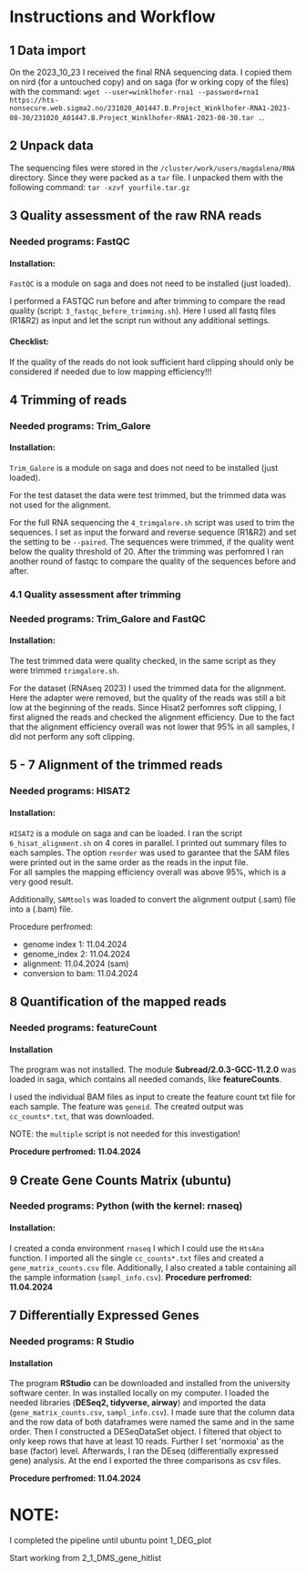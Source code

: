 # Instructions and Workflow



## 1 Data import 
On the 2023_10_23 I received the final RNA sequencing data. I copied them on nird (for a untouched copy) and on saga (for w orking copy of the files) with the command: `wget --user=winklhofer-rna1 --password=rna1 https://hts-nonsecure.web.sigma2.no/231020_A01447.B.Project_Winklhofer-RNA1-2023-08-30/231020_A01447.B.Project_Winklhofer-RNA1-2023-08-30.tar .`. 

## 2 Unpack data 
The sequencing files were stored in the `/cluster/work/users/magdalena/RNA` directory. Since they were packed as a `tar` file. I unpacked them with the following command: `tar -xzvf yourfile.tar.gz`

## 3 Quality assessment of the raw RNA reads 
### Needed programs: FastQC
#### Installation: 
`FastQC` is a module on saga and does not need to be installed (just loaded). 

I performed a FASTQC run before and after trimming to compare the read quality (script: `3_fastqc_before_trimming.sh`). Here I used all fastq files (R1&R2) as input and let the script run without any additional settings. 

#### Checklist: 
If the quality of the reads do not look sufficient hard clipping should only be considered if needed due to low mapping efficiency!!!


## 4 Trimming of reads 
### Needed programs: Trim_Galore
#### Installation:  
`Trim_Galore` is a module on saga and does not need to be installed (just loaded).  

For the test dataset the data were test trimmed, but the trimmed data was not used for the alignment.  

For the full RNA sequencing the `4_trimgalore.sh` script was used to trim the sequences. I set as input the forward and reverse sequence (R1&R2) and set the setting to be `--paired`. The sequences were trimmed, if the quality went below the quality threshold of 20. After the trimming was perfomred I ran another round of fastqc to compare the quality of the sequences before and after. 

### 4.1 Quality assessment after trimming 
### Needed programs: Trim_Galore and FastQC
#### Installation:
The test trimmed data were quality checked, in the same script as they were trimmed `trimgalore.sh`. 

For the dataset (RNAseq 2023) I used the trimmed data for the alignment. Here the adapter were removed, but the quality of the reads was still a bit low at the beginning of the reads. Since Hisat2 perfomres soft clipping, I first aligned the reads and checked the alignment efficiency. Due to the fact that the alignment efficiency overall was not lower that 95% in all samples, I did not perform any soft clipping. 


## 5 - 7 Alignment of the trimmed reads 
### Needed programs: HISAT2
#### Installation: 
`HISAT2` is a module on saga and can be loaded. I ran the script `6_hisat_alignment.sh` on 4 cores in parallel. I printed out summary files to each samples. The option `reorder` was used to garantee that the SAM files were printed out in the same order as the reads in the input file.  
For all samples the mapping efficiency overall was above 95%, which is a very good result. 


Additionally, `SAMtools` was loaded to convert the alignment output (.sam) file into a (.bam) file. 

Procedure perfromed: 
- genome index 1: 11.04.2024
- genome_index 2: 11.04.2024
- alignment: 11.04.2024 (sam) 
- conversion to bam: 11.04.2024


## 8 Quantification of the mapped reads 
### Needed programs: featureCount
#### Installation 
The program was not installed. The module **Subread/2.0.3-GCC-11.2.0** was loaded in saga, which contains all needed comands, like **featureCounts**. 

I used the individual BAM files as input to create the feature count txt file for each sample. The feature was `geneid`. The created output was `cc_counts*.txt`, that was downloaded. 

NOTE: the `multiple` script is not needed for this investigation!

**Procedure perfromed: 11.04.2024**

## 9 Create Gene Counts Matrix (ubuntu)
### Needed programs: Python (with the kernel: rnaseq)
#### Installation: 
I created a conda environment `rnaseq` I which I could use the `HtsAna` function. I imported all the single `cc_counts*.txt` files and created a `gene_matrix_counts.csv` file. Additionally, I also created a table containing all the sample information (`sampl_info.csv`). 
**Procedure perfromed: 11.04.2024**

## 7 Differentially Expressed Genes 
### Needed programs: R Studio 
#### Installation
The program **RStudio** can be downloaded and installed from the university software center. In was installed locally on my computer. I loaded the needed libraries (**DESeq2, tidyverse, airway**) and imported the data (`gene_matrix_counts.csv`, `sampl_info.csv`). I made sure that the column data and the row data of both dataframes were named the same and in the same order. Then I constructed a DESeqDataSet object. I filtered that object to only keep rows that have at least 10 reads. Further I set 'normoxia' as the base (factor) level. Afterwards, I ran the DEseq (differentially expressed gene) analysis. At the end I exported the three comparisons as csv files. 

**Procedure perfromed: 11.04.2024**

# NOTE: 
I completed the pipeline until ubuntu point 1_DEG_plot

Start working from 2_1_DMS_gene_hitlist
